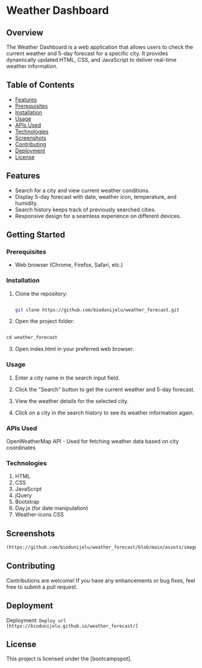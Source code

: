 # Weather Dashboard

## Overview
The Weather Dashboard is a web application that allows users to check the current weather and 5-day forecast for a specific city. It provides dynamically updated HTML, CSS, and JavaScript to deliver real-time weather information.

## Table of Contents
- [Features](#features)
- [Prerequisites](#prerequisites)
- [Installation](#installation)
- [Usage](#usage)
- [APIs Used](#apis_used)
- [Technologies ](#technologies )
- [Screenshots](#screenshots)
- [Contributing](#contributing)
- [Deployment](#deployment)
- [License](#license)

## Features

- Search for a city and view current weather conditions.
- Display 5-day forecast with date, weather icon, temperature, and humidity.
- Search history keeps track of previously searched cities.
- Responsive design for a seamless experience on different devices.

## Getting Started

### Prerequisites

- Web browser (Chrome, Firefox, Safari, etc.)


### Installation

1. Clone the repository:

   ```bash

   git clone https://github.com/biodunijelu/weather_forecast.git

   ```

2. Open the project folder:

```md

cd weather_forecast

```

3. Open index.html in your preferred web browser.

### Usage

1. Enter a city name in the search input field.

2. Click the "Search" button to get the current weather and 5-day forecast.

3. View the weather details for the selected city.

4. Click on a city in the search history to see its weather information again.

### APIs Used

OpenWeatherMap API - Used for fetching weather data based on city coordinates

### Technologies

1. HTML
2. CSS
3. JavaScript
4. jQuery
5. Bootstrap
6. Day.js (for date manipulation)
7. Weather-icons CSS

## Screenshots

```md
(https://github.com/biodunijelu/weather_forecast/blob/main/assets/images/mockup_design.png)

```

## Contributing

Contributions are welcome! If you have any enhancements or bug fixes, feel free to submit a pull request.

## Deployment

Deployment: `Deploy url [https://biodunijelu.github.io/weather_forecast/]`

## License

This project is licensed under the [bootcampspot]. 
